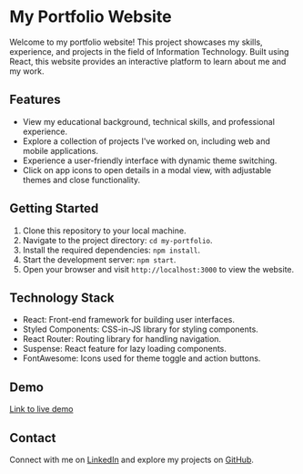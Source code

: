 # My Portfolio Website

Welcome to my portfolio website! This project showcases my skills, experience, and projects in the field of Information Technology. Built using React, this website provides an interactive platform to learn about me and my work.

## Features

- View my educational background, technical skills, and professional experience.
- Explore a collection of projects I've worked on, including web and mobile applications.
- Experience a user-friendly interface with dynamic theme switching.
- Click on app icons to open details in a modal view, with adjustable themes and close functionality.

## Getting Started

1. Clone this repository to your local machine.
2. Navigate to the project directory: `cd my-portfolio`.
3. Install the required dependencies: `npm install`.
4. Start the development server: `npm start`.
5. Open your browser and visit `http://localhost:3000` to view the website.

## Technology Stack

- React: Front-end framework for building user interfaces.
- Styled Components: CSS-in-JS library for styling components.
- React Router: Routing library for handling navigation.
- Suspense: React feature for lazy loading components.
- FontAwesome: Icons used for theme toggle and action buttons.

## Demo

[Link to live demo](https://jigovind556.github.io/My-Portfolio/)

## Contact

Connect with me on [LinkedIn](https://www.linkedin.com/in/govindji) and explore my projects on [GitHub](https://github.com/jigovind556).
